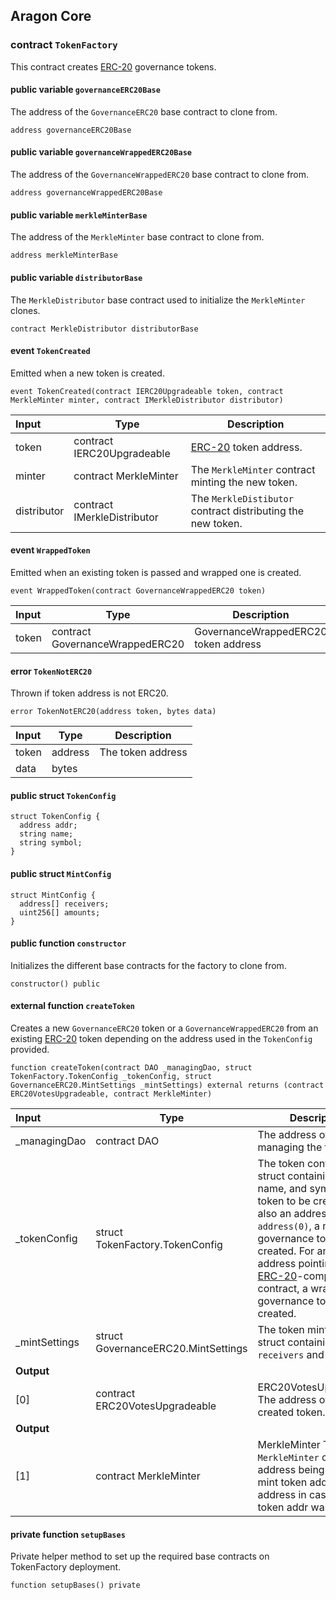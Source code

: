 ## Aragon Core

###  contract `TokenFactory`

This contract creates [ERC-20](https://eips.ethereum.org/EIPS/eip-20) governance tokens.

#### public variable `governanceERC20Base`

The address of the `GovernanceERC20` base contract to clone from.

```solidity
address governanceERC20Base 
```

#### public variable `governanceWrappedERC20Base`

The address of the `GovernanceWrappedERC20` base contract to clone from.

```solidity
address governanceWrappedERC20Base 
```

#### public variable `merkleMinterBase`

The address of the `MerkleMinter` base contract to clone from.

```solidity
address merkleMinterBase 
```

#### public variable `distributorBase`

The `MerkleDistributor` base contract used to initialize the `MerkleMinter` clones.

```solidity
contract MerkleDistributor distributorBase 
```

####  event `TokenCreated`

Emitted when a new token is created.

```solidity
event TokenCreated(contract IERC20Upgradeable token, contract MerkleMinter minter, contract IMerkleDistributor distributor) 
```

| Input | Type | Description |
|:----- | ---- | ----------- |
| token | contract IERC20Upgradeable | [ERC-20](https://eips.ethereum.org/EIPS/eip-20) token address. |
| minter | contract MerkleMinter | The `MerkleMinter` contract minting the new token. |
| distributor | contract IMerkleDistributor | The `MerkleDistibutor` contract distributing the new token. |

####  event `WrappedToken`

Emitted when an existing token is passed and wrapped one is created.

```solidity
event WrappedToken(contract GovernanceWrappedERC20 token) 
```

| Input | Type | Description |
|:----- | ---- | ----------- |
| token | contract GovernanceWrappedERC20 | GovernanceWrappedERC20 token address |

####  error `TokenNotERC20`

Thrown if token address is not ERC20.

```solidity
error TokenNotERC20(address token, bytes data) 
```

| Input | Type | Description |
|:----- | ---- | ----------- |
| token | address | The token address |
| data | bytes |  |

#### public struct `TokenConfig`

```solidity
struct TokenConfig {
  address addr;
  string name;
  string symbol;
}
```

#### public struct `MintConfig`

```solidity
struct MintConfig {
  address[] receivers;
  uint256[] amounts;
}
```

#### public function `constructor`

Initializes the different base contracts for the factory to clone from.

```solidity
constructor() public 
```

#### external function `createToken`

Creates a new `GovernanceERC20` token or a `GovernanceWrappedERC20` from an existing [ERC-20](https://eips.ethereum.org/EIPS/eip-20) token depending on the address used in the `TokenConfig` provided.

```solidity
function createToken(contract DAO _managingDao, struct TokenFactory.TokenConfig _tokenConfig, struct GovernanceERC20.MintSettings _mintSettings) external returns (contract ERC20VotesUpgradeable, contract MerkleMinter) 
```

| Input | Type | Description |
|:----- | ---- | ----------- |
| _managingDao | contract DAO | The address of the DAO managing the token. |
| _tokenConfig | struct TokenFactory.TokenConfig | The token configuration struct containing the name, and symbol of the token to be create, but also an address. For `address(0)`, a new governance token is created. For any other address pointing to an [ERC-20](https://eips.ethereum.org/EIPS/eip-20)-compatible contract, a wrapped governance token is created. |
| _mintSettings | struct GovernanceERC20.MintSettings | The token mint settings struct containing the `receivers` and `amounts`. |
| **Output** | |
| [0] | contract ERC20VotesUpgradeable | ERC20VotesUpgradeable The address of the created token. |
| **Output** | |
| [1] | contract MerkleMinter | MerkleMinter The `MerkleMinter` contract address being used to mint token address(zero address in case passed token addr was not zero) |

#### private function `setupBases`

Private helper method to set up the required base contracts on TokenFactory deployment.

```solidity
function setupBases() private 
```

